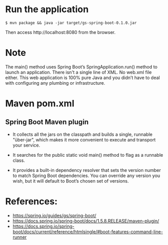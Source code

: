 # Run the application

```shell
$ mvn package && java -jar target/gs-spring-boot-0.1.0.jar
```

Then access http://localhost:8080 from the browser.

# Note

The main() method uses Spring Boot’s SpringApplication.run() method to launch an application. There isn't a single line of XML. No web.xml file either. This web application is 100% pure Java and you didn’t have to deal with configuring any plumbing or infrastructure.

# Maven pom.xml

## Spring Boot Maven plugin

* It collects all the jars on the classpath and builds a single, runnable "über-jar", which makes it more convenient to execute and transport your service.

* It searches for the public static void main() method to flag as a runnable class.

* It provides a built-in dependency resolver that sets the version number to match Spring Boot dependencies. You can override any version you wish, but it will default to Boot’s chosen set of versions.

# References:

* https://spring.io/guides/gs/spring-boot/
* https://docs.spring.io/spring-boot/docs/1.5.8.RELEASE/maven-plugin/
* https://docs.spring.io/spring-boot/docs/current/reference/htmlsingle/#boot-features-command-line-runner